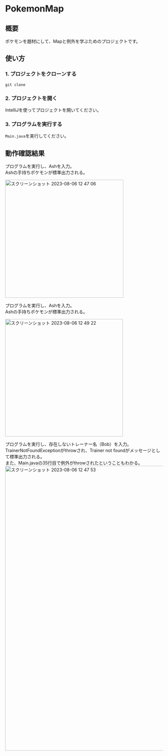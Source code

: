 # PokemonMap

## 概要

ポケモンを題材にして、Mapと例外を学ぶためのプロジェクトです。

## 使い方

### 1. プロジェクトをクローンする

```
git clone
```

### 2. プロジェクトを開く

IntelliJを使ってプロジェクトを開いてください。

### 3. プログラムを実行する

`Main.java`を実行してください。

## 動作確認結果

プログラムを実行し、Ashを入力。  
Ashの手持ちポケモンが標準出力される。

<img width="378" alt="スクリーンショット 2023-08-06 12 47 06" src="https://github.com/yoshi-koyama/pokemonproject/assets/62045457/4e0617da-ccb8-4f0d-b232-8f3253f16e6d">

プログラムを実行し、Ashを入力。  
Ashの手持ちポケモンが標準出力される。

<img width="376" alt="スクリーンショット 2023-08-06 12 49 22" src="https://github.com/yoshi-koyama/pokemonproject/assets/62045457/17cff86d-b8f7-4abf-a698-65af11842960">

プログラムを実行し、存在しないトレーナー名（Bob）を入力。  
TrainerNotFoundExceptionがthrowされ、Trainer not foundがメッセージとして標準出力される。  
また、Main.javaの35行目で例外がthrowされたということもわかる。  
<img width="912" alt="スクリーンショット 2023-08-06 12 47 53" src="https://github.com/yoshi-koyama/pokemonproject/assets/62045457/b39ff9fb-80e0-431b-ba92-e3a468882a4d">
